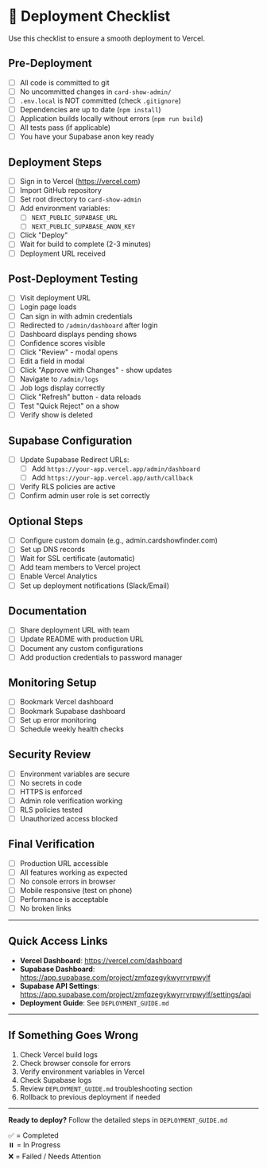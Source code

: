 # 🚀 Deployment Checklist

Use this checklist to ensure a smooth deployment to Vercel.

## Pre-Deployment

- [ ] All code is committed to git
- [ ] No uncommitted changes in `card-show-admin/`
- [ ] `.env.local` is NOT committed (check `.gitignore`)
- [ ] Dependencies are up to date (`npm install`)
- [ ] Application builds locally without errors (`npm run build`)
- [ ] All tests pass (if applicable)
- [ ] You have your Supabase anon key ready

## Deployment Steps

- [ ] Sign in to Vercel (https://vercel.com)
- [ ] Import GitHub repository
- [ ] Set root directory to `card-show-admin`
- [ ] Add environment variables:
  - [ ] `NEXT_PUBLIC_SUPABASE_URL`
  - [ ] `NEXT_PUBLIC_SUPABASE_ANON_KEY`
- [ ] Click "Deploy"
- [ ] Wait for build to complete (2-3 minutes)
- [ ] Deployment URL received

## Post-Deployment Testing

- [ ] Visit deployment URL
- [ ] Login page loads
- [ ] Can sign in with admin credentials
- [ ] Redirected to `/admin/dashboard` after login
- [ ] Dashboard displays pending shows
- [ ] Confidence scores visible
- [ ] Click "Review" - modal opens
- [ ] Edit a field in modal
- [ ] Click "Approve with Changes" - show updates
- [ ] Navigate to `/admin/logs`
- [ ] Job logs display correctly
- [ ] Click "Refresh" button - data reloads
- [ ] Test "Quick Reject" on a show
- [ ] Verify show is deleted

## Supabase Configuration

- [ ] Update Supabase Redirect URLs:
  - [ ] Add `https://your-app.vercel.app/admin/dashboard`
  - [ ] Add `https://your-app.vercel.app/auth/callback`
- [ ] Verify RLS policies are active
- [ ] Confirm admin user role is set correctly

## Optional Steps

- [ ] Configure custom domain (e.g., admin.cardshowfinder.com)
- [ ] Set up DNS records
- [ ] Wait for SSL certificate (automatic)
- [ ] Add team members to Vercel project
- [ ] Enable Vercel Analytics
- [ ] Set up deployment notifications (Slack/Email)

## Documentation

- [ ] Share deployment URL with team
- [ ] Update README with production URL
- [ ] Document any custom configurations
- [ ] Add production credentials to password manager

## Monitoring Setup

- [ ] Bookmark Vercel dashboard
- [ ] Bookmark Supabase dashboard
- [ ] Set up error monitoring
- [ ] Schedule weekly health checks

## Security Review

- [ ] Environment variables are secure
- [ ] No secrets in code
- [ ] HTTPS is enforced
- [ ] Admin role verification working
- [ ] RLS policies tested
- [ ] Unauthorized access blocked

## Final Verification

- [ ] Production URL accessible
- [ ] All features working as expected
- [ ] No console errors in browser
- [ ] Mobile responsive (test on phone)
- [ ] Performance is acceptable
- [ ] No broken links

---

## Quick Access Links

- **Vercel Dashboard**: https://vercel.com/dashboard
- **Supabase Dashboard**: https://app.supabase.com/project/zmfqzegykwyrrvrpwylf
- **Supabase API Settings**: https://app.supabase.com/project/zmfqzegykwyrrvrpwylf/settings/api
- **Deployment Guide**: See `DEPLOYMENT_GUIDE.md`

---

## If Something Goes Wrong

1. Check Vercel build logs
2. Check browser console for errors
3. Verify environment variables in Vercel
4. Check Supabase logs
5. Review `DEPLOYMENT_GUIDE.md` troubleshooting section
6. Rollback to previous deployment if needed

---

**Ready to deploy?** Follow the detailed steps in `DEPLOYMENT_GUIDE.md`

✅ = Completed  
⏸️ = In Progress  
❌ = Failed / Needs Attention
